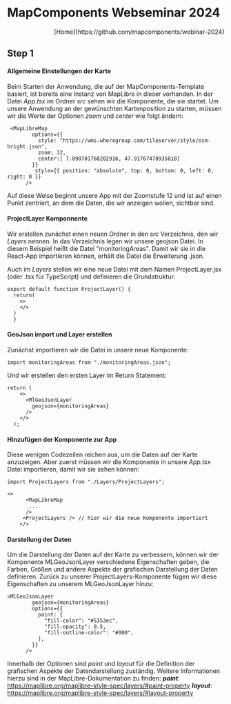 # MapComponents Webseminar 2024 
<div align="right"> [Home](https://github.com/mapcomponents/webinar-2024)</div>

## Step 1 


#### Allgemeine Einstellungen der Karte
Beim Starten der Anwendung, die auf der MapComponents-Template basiert, ist bereits eine Instanz von MapLibre in dieser vorhanden. In der Datei *App.tsx* im Ordner *src* sehen wir die Komponente, die sie startet. 
Um unsere Anwendung an der gewünschten Kartenposition zu starten, müssen wir die Werte der Optionen *zoom* und *center* wie folgt ändern: 

```
 <MapLibreMap
        options={{
          style: "https://wms.wheregroup.com/tileserver/style/osm-bright.json",
          zoom: 12,
          center:[ 7.890701768202916, 47.91767470935818]
        }}
         style={{ position: "absolute", top: 0, bottom: 0, left: 0, right: 0 }}
      />
```
Auf diese Weise beginnt unsere App mit der Zoomstufe 12 und ist auf einen Punkt zentriert, an dem die Daten, die wir anzeigen wollen, sichtbar sind. 

#### ProjectLayer Komponnente
Wir erstellen zunächst einen neuen Ordner in den *src* Verzeichnis, den wir *Layers* nennen. In das Verzeichnis legen wir unsere geojson Datei. In diesem Beispiel heißt die Datei "monitoringAreas". Damit wir sie in die React-App importieren können, erhält die Datei die Erweiterung .json.  

Auch im *Layers* stellen wir eine neue Datei mit dem Namen ProjectLayer.jsx (oder .tsx für TypeScript) und definieren die Grundstruktur: 

```
export default function ProjectLayer() {
  return(
    <>
    </>
  )
  }
```

#### GeoJson import und Layer erstellen
Zunächst importieren wir die Datei in unsere neue Komponente: 

```
import monitoringAreas from "./monitoringAreas.json";
```

Und wir erstellen den ersten Layer im Return Statement: 

```
return (
    <>
      <MlGeoJsonLayer
        geojson={monitoringAreas}  
      />
    </>
  );
```

#### Hinzufügen der Komponente zur App

Diese wenigen Codezeilen reichen aus, um die Daten auf der Karte anzuzeigen. Aber zuerst müssen wir die Komponente in unsere *App.tsx* Datei importieren, damit wir sie sehen können:

```
import ProjectLayers from "./Layers/ProjectLayers";
```

```
<>
      <MapLibreMap
       ...
      />  
     <ProjectLayers /> // hier wir die neue Komponente importiert     
    </>

```

#### Darstellung der Daten
Um die Darstellung der Daten auf der Karte zu verbessern, können wir der Komponente MLGeoJsonLayer verschiedene Eigenschaften geben, die Farben, Größen und andere Aspekte der grafischen Darstellung der Daten definieren. 
Zurück zu unserer ProjectLayers-Komponente fügen wir diese Eigenschaften zu unserem MLGeoJsonLayer hinzu:

```
<MlGeoJsonLayer
        geojson={monitoringAreas}
        options={{
          paint: {
            "fill-color": "#5353ec",
            "fill-opacity": 0.5,
            "fill-outline-color": "#000",
          },
        }}
      />
```
Innerhalb der Optionen sind *paint* und *layout* für die Definition der grafischen Aspekte der Datendarstellung zuständig. 
Weitere Informationen hierzu sind in der MapLibre-Dokumentation zu finden:
***paint***: https://maplibre.org/maplibre-style-spec/layers/#paint-property
***layout***: https://maplibre.org/maplibre-style-spec/layers/#layout-property


